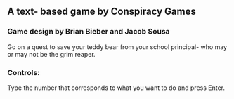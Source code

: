 ## A text- based game by Conspiracy Games
### Game design by Brian Bieber and Jacob Sousa
Go on a quest to save your teddy bear from your school principal- who may or may not be the grim reaper.
### Controls:
Type the number that corresponds to what you want to do and press Enter.
